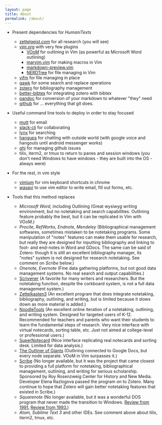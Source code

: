 ```yaml
---
layout: page
title: About
permalink: /about/
---
```



- Present dependencies for _HumaniTexts_
  - [zettelgeist.com](http://zettelgeist.com/) for all research (you will see)
  - [vim.org](https://www.vim.org/) with very few plugins
    - [VOoM](https://www.vim.org/scripts/script.php?script_id=2657) for outlining in Vim (as powerful as Microsoft Word outlining) 
    - [marvim.vim](https://github.com/vim-scripts/marvim/blob/master/plugin/marvim.vim) for making macros in Vim 
    - [markdown-preview.vim](https://github.com/iamcco/markdown-preview.vim) 
    - [NERDTree](https://www.vim.org/scripts/script.php?script_id=1658) for file managing in Vim 
  - [vifm](https://vifm.info/) for file managing in place 
  - [gawk](https://www.gnu.org/software/gawk/) for some search and replace operations  
  - [zotero](https://www.zotero.org/) for bibliography management 
  - [better-bibtex](https://github.com/retorquere/zotero-better-bibtex) for integrating zotero with bibtex 
  - [pandoc](https://pandoc.org/) for conversion of your markdown to whatever "they" need 
  - [github](github.com) for ... everything that git does.

- Useful command line tools to deploy in order to stay focused  
  - [mutt](http://www.mutt.org/) for email 
  - [slack-cli](https://pypi.python.org/pypi/slack-cli/2.0.3) for collaborating 
  - [lynx](https://lynx.browser.org/) for searching 
  - [hangups](https://github.com/tdryer/hangups) for chatting with outside world (with google voice and hangouts until android messenger works) 
  - [ghi](https://github.com/stephencelis/ghi) for managing github issues
  - tilix, iterm2, or tmux to return to panes and session windows (you don't need Windows to have windows - they are built into the OS - always were)  

- For the rest, in vim style
  - [vimium](https://vimium.github.io/) for vim keyboard shortcuts in chrome 
  - [wasavi](http://appsweets.net/wasavi/) to use vim editor to write email, fill out forms, etc. 
  
 - Tools that this method replaces 
   - _Microsoft Word,_ including Outlining (Great wysiwyg writing environment, but no notetaking and search capabilities.  Outlining feature probably the best, but it can be replicated in Vim with VOoM.)
   - _Procite, RefWorks, Endnote, Mendeley_ (Bibliographical management softwares, sometimes mistaken to be notetaking programs. Some manipulation of "notes" features can make them usable for research, but really they are designed for inputting bibliography and linking to foot- and end-notes in Word and GDocs. The same can be said of Zotero: though it is still an excellent bibliography manager, its "notes" system is not designed for research notetaking. See comment on _Scribe_ below.)
   - _Onenote, Evernote_ (Fine data gathering platforms, but not good data management systems. No real search and output capabilities.)
   - [Scrivener](https://www.literatureandlatte.com/scrivener/overview) (A favorite for many writers and researchers.  But the notetaking function, despite the corkboard system, is not a full data management system.)
   - [Zettelkasten3](http://zettelkasten.danielluedecke.de/en/) (An excellent program that does integrate notetaking, bibliography, outlining, and writing, but is limited because it slows down as more material is added.) 
   - [NoodleTools](https://www.noodletools.com/) (An excellent online iteration of a notetaking, outlining, and writing system.  Designed for targeted users of K-12.  Recommended for teachers and parents who want their students to learn the fundamental steps of research. Very nice interface with virtual notecards, sorting table, etc. Just not aimed at college-level or professional users.)
   - [SuperNotecard](https://www.supernotecard.com/app/index.php?project=list) (Nice interface replicating real notecards and sorting desk. Limited for data analysis.)
   - [The Outliner of Giants](https://www.theoutlinerofgiants.com/) (Outlining connected to Google Docs, but every node separate. VOoM in Vim surpasses it.)
   - [Scribe](https://forums.zotero.org/discussion/829/zotero-and-scribe-for-historians-especially) (No longer available, but it was the project that came closest to providing a full platform for notetaking, bibliographical management, outlining, and writing for serious scholarship.  Sponsored by Roy Rosenzweig Center for History and New Media. Developer Elena Razlogova passed the program on to Zotero. Many continue to hope that Zotero will gain better notetaking features that existed in Scribe.)
   - _Squarenote_ (No longer available, but it was a wonderful DOS program that never made the transition to Windows. [Review from 1991.](https://drive.google.com/file/d/1AKvFXsa_sniTBIjyQAEcsSkl7EIGZMiu/view?usp=sharing) [Review from 1993.](https://drive.google.com/file/d/1ckViIW9ucqarra1sTNCD_n2cSIMRHRT5/view?usp=sharing))
   - _Atom, Sublime Text 3_ and other IDEs.  See comment above about tilix, iterm2, tmux, etc. 
